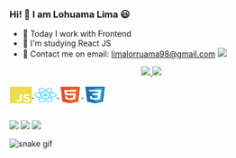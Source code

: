 ### Hi! 👋 I am Lohuama Lima 😃

- 🔭 Today I work with Frontend
- 🌱 I'm studying React JS
- 💬 Contact me on email: limalorruama98@gmail.com 
![](https://github.com/Lohuama/Lohuama/blob/main/gif.gif)

<div align="center">
  <a href="https://github.com/Lohuama">
  <img height="165em" src="https://github-readme-stats.vercel.app/api?username=Lohuama&show_icons=true&theme=dracula&include_all_commits=true&count_private=true"/>
  <img height="165em" src="https://github-readme-stats.vercel.app/api/top-langs/?username=Lohuama&layout=compact&langs_count=7&theme=dracula"/>
</div>
<div style="display: inline_block"><br>
  <img align="center" alt="Lohuama-Js" height="30" width="40" src="https://raw.githubusercontent.com/devicons/devicon/master/icons/javascript/javascript-plain.svg">
  <img align="center" alt="Lohuama-React" height="30" width="40" src="https://raw.githubusercontent.com/devicons/devicon/master/icons/react/react-original.svg">
  <img align="center" alt="Lohuama-HTML" height="30" width="40" src="https://raw.githubusercontent.com/devicons/devicon/master/icons/html5/html5-original.svg">
  <img align="center" alt="Lohuama-CSS" height="30" width="40" src="https://raw.githubusercontent.com/devicons/devicon/master/icons/css3/css3-original.svg">
</div>
  
  ##
 
<div> 
  <a href="https://instagram.com/lohuama_lima" target="_blank"><img src="https://img.shields.io/badge/-Instagram-%23E4405F?style=for-the-badge&logo=instagram&logoColor=white" target="_blank"></a>
  <a href = "mailto:limalorruama98@gmail.com"><img src="https://img.shields.io/badge/-Gmail-%23333?style=for-the-badge&logo=gmail&logoColor=white" target="_blank"></a>
  <a href="https://www.linkedin.com/in/lohuama-lima" target="_blank"><img src="https://img.shields.io/badge/-LinkedIn-%230077B5?style=for-the-badge&logo=linkedin&logoColor=white" target="_blank"></a> 
  
  ![snake gif](https://github.com/Lohuama/Lohuama/blob/output/github-contribution-grid-snake.svg)
 
</div>


